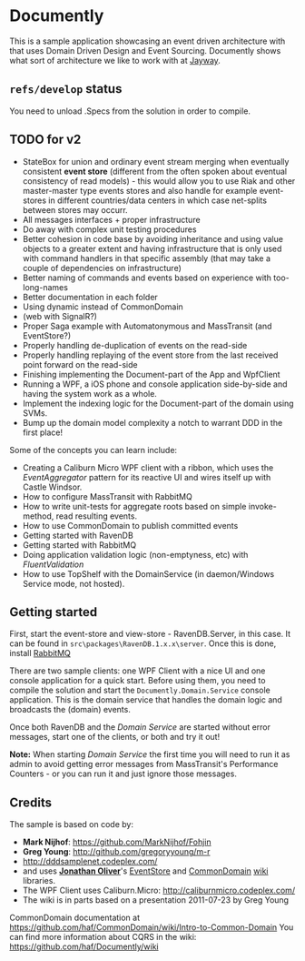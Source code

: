 # Documently

This is a sample application showcasing an event driven architecture with that uses Domain Driven Design and Event Sourcing. Documently shows what sort of architecture we like to work with at [Jayway](http://jayway.com).

## `refs/develop` status

You need to unload .Specs from the solution in order to compile.

## TODO for v2

 * StateBox for union and ordinary event stream merging when eventually consistent **event store** (different from the often spoken about eventual consistency of read models) - this would allow you to use Riak and other master-master type events stores and also handle for example event-stores in different countries/data centers in which case net-splits between stores may occurr.
 * All messages interfaces + proper infrastructure
 * Do away with complex unit testing procedures
 * Better cohesion in code base by avoiding inheritance and using value objects to a greater extent and having infrastructure that is only used with command handlers in that specific assembly (that may take a couple of dependencies on infrastructure)
 * Better naming of commands and events based on experience with too-long-names
 * Better documentation in each folder
 * Using dynamic instead of CommonDomain
 * (web with SignalR?)
 * Proper Saga example with Automatonymous and MassTransit (and EventStore?)
 * Properly handling de-duplication of events on the read-side
 * Properly handling replaying of the event store from the last received point forward on the read-side
 * Finishing implementing the Document-part of the App and WpfClient
 * Running a WPF, a iOS phone and console application side-by-side and having the system work as a whole.
 * Implement the indexing logic for the Document-part of the domain using SVMs.
 * Bump up the domain model complexity a notch to warrant DDD in the first place!

Some of the concepts you can learn include:

 * Creating a Caliburn Micro WPF client with a ribbon, which uses the *EventAggregator* pattern for its reactive UI and wires itself up with Castle Windsor.
 * How to configure MassTransit with RabbitMQ
 * How to write unit-tests for aggregate roots based on simple invoke-method, read resulting events.
 * How to use CommonDomain to publish committed events
 * Getting started with RavenDB
 * Getting started with RabbitMQ
 * Doing application validation logic (non-emptyness, etc) with *FluentValidation*
 * How to use TopShelf with the DomainService (in daemon/Windows Service mode, not hosted).

## Getting started

First, start the event-store and view-store - RavenDB.Server, in this case. It can be found in `src\packages\RavenDB.1.x.x\server`. Once this is done, install [RabbitMQ](http://www.rabbitmq.com/download.html)

There are two sample clients: one WPF Client with a nice UI and one console application for a quick start. Before using them, you need to compile the solution and start the `Documently.Domain.Service` console application. This is the domain service that handles the domain logic and broadcasts the (domain) events.

Once both RavenDB and the *Domain Service* are started without error messages, start one of the clients, or both and try it out!

**Note:** When starting *Domain Service* the first time you will need to run it as admin to avoid getting error messages from MassTransit's Performance Counters - or you can run it and just ignore those messages. 

## Credits

The sample is based on code by:

 * **Mark Nijhof**: <https://github.com/MarkNijhof/Fohjin>
 * **Greg Young**: <http://github.com/gregoryyoung/m-r>
 * <http://dddsamplenet.codeplex.com/>
 * and uses **[Jonathan Oliver](https://github.com/joliver/)**'s [EventStore](https://github.com/joliver/EventStore)  and [CommonDomain](https://github.com/haf/CommonDomain) [wiki](https://github.com/haf/CommonDomain/wiki) libraries.
 * The WPF Client uses Caliburn.Micro: <http://caliburnmicro.codeplex.com/>
 * The wiki is in parts based on a presentation 2011-07-23 by Greg Young

CommonDomain documentation at <https://github.com/haf/CommonDomain/wiki/Intro-to-Common-Domain>
You can find more information about CQRS in the wiki: <https://github.com/haf/Documently/wiki>